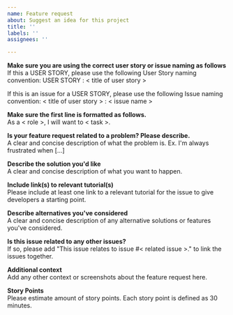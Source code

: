 ```yaml
---
name: Feature request
about: Suggest an idea for this project
title: ''
labels: ''
assignees: ''

---
```


**Make sure you are using the correct user story or issue naming as follows**\
If this a USER STORY, please use the following User Story naming convention:
USER STORY : < title of user story >

If this is an issue for a USER STORY, please use the following Issue naming convention:
< title of user story > : < issue name >

**Make sure the first line is formatted as follows.**\
As a < role >, I will want to < task >.

**Is your feature request related to a problem? Please describe.**\
A clear and concise description of what the problem is. Ex. I'm always frustrated when [...]

**Describe the solution you'd like**\
A clear and concise description of what you want to happen.

**Include link(s) to relevant tutorial(s)**\
Please include at least one link to a relevant tutorial for the issue to give developers a starting point.

**Describe alternatives you've considered**\
A clear and concise description of any alternative solutions or features you've considered.

**Is this issue related to any other issues?**\
If so, please add "This issue relates to issue #< related issue >." to link the issues together.

**Additional context**\
Add any other context or screenshots about the feature request here.

**Story Points**\
Please estimate amount of story points. Each story point is defined as 30 minutes.

